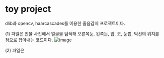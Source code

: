 # toy project

dlib과 opencv, haarcascades를 이용한 졸음감지 프로젝트이다.


(1) 파일은 인물 사진에서 얼굴을 탐색해 오른쪽눈, 왼쪽눈, 입, 코, 눈썹, 턱선의 위치를 점으로 잡아내는 코드이다.
![image](https://user-images.githubusercontent.com/63851856/167369721-3ea2d831-184e-4653-943e-d99535f4cfae.png)



(2) 파일은
